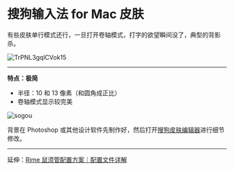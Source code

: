 # 搜狗输入法 for Mac 皮肤

有些皮肤单行模式还行，一旦打开卷轴模式，打字的欲望瞬间没了，典型的背影杀。

![TrPNL3gqlCVok15](https://i.loli.net/2021/03/03/TrPNL3gqlCVok15.png)

---

**特点：极简**

* 半径：10 和 13 像素（和圆角成正比）
* 卷轴模式显示较完美

![sogou](https://tva2.sinaimg.cn/large/008eZBHKgy1go6e22007pj31gg0ta0x9.jpg)

背景在 Photoshop 或其他设计软件先制作好，然后打开[搜狗皮肤编辑器](https://pinyin.sogou.com/mac/softdown.php?r=skineditor)进行细节修改。

---

延伸：[Rime 鼠须管配置方案｜配置文件详解](https://github.com/liuour/rime)

